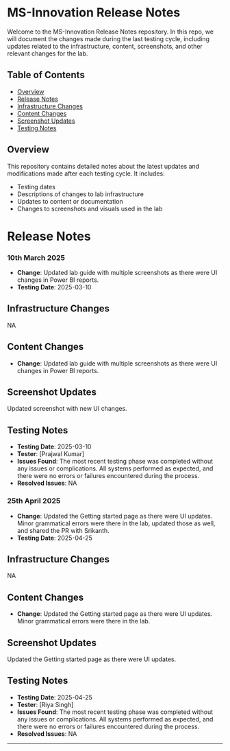 # MS-Innovation Release Notes

Welcome to the MS-Innovation Release Notes repository. In this repo, we will document the changes made during the last testing cycle, including updates related to the infrastructure, content, screenshots, and other relevant changes for the lab.

## Table of Contents

- [Overview](#overview)
- [Release Notes](#release-notes)
- [Infrastructure Changes](#infrastructure-changes)
- [Content Changes](#content-changes)
- [Screenshot Updates](#screenshot-updates)
- [Testing Notes](#testing-notes)

## Overview

This repository contains detailed notes about the latest updates and modifications made after each testing cycle. It includes:

- Testing dates
- Descriptions of changes to lab infrastructure
- Updates to content or documentation
- Changes to screenshots and visuals used in the lab

# Release Notes

### 10th March 2025

- **Change**: Updated lab guide with multiple screenshots as there were UI changes in Power BI reports.
- **Testing Date**: 2025-03-10

## Infrastructure Changes

NA

## Content Changes

- **Change**: Updated lab guide with multiple screenshots as there were UI changes in Power BI reports.

## Screenshot Updates

Updated screenshot with new UI changes.

## Testing Notes

- **Testing Date**: 2025-03-10
- **Tester**: [Prajwal Kumar]
- **Issues Found**: The most recent testing phase was completed without any issues or complications. All systems performed as expected, and there were no errors or failures encountered during the process.
- **Resolved Issues**: NA

### 25th April 2025

- **Change**: Updated the Getting started page as there were UI updates. Minor grammatical errors were there in the lab, updated those as well, and shared the PR with Srikanth.
- **Testing Date**: 2025-04-25

## Infrastructure Changes

NA

## Content Changes

- **Change**: Updated the Getting started page as there were UI updates. Minor grammatical errors were there in the lab.

## Screenshot Updates

Updated the Getting started page as there were UI updates.

## Testing Notes

- **Testing Date**: 2025-04-25
- **Tester**: [Riya Singh]
- **Issues Found**: The most recent testing phase was completed without any issues or complications. All systems performed as expected, and there were no errors or failures encountered during the process.
- **Resolved Issues**: NA

---

